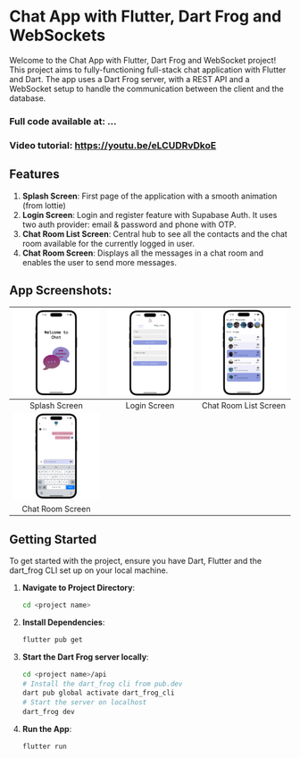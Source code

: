 # Chat App with Flutter, Dart Frog and WebSockets

Welcome to the Chat App with Flutter, Dart Frog and WebSocket project! This project aims to fully-functioning full-stack chat application with Flutter and Dart. The app uses a Dart Frog server, with a REST API and a WebSocket setup to handle the communication between the client and the database. 

### Full code available at: ...
### Video tutorial: https://youtu.be/eLCUDRvDkoE

## Features

1. **Splash Screen**: First page of the application with a smooth animation (from lottie)
2. **Login Screen**: Login and register feature with Supabase Auth. It uses two auth provider: email & password and phone with OTP.
3. **Chat Room List Screen**: Central hub to see all the contacts and the chat room available for the currently logged in user.
4. **Chat Room Screen**: Displays all the messages in a chat room and enables the user to send more messages. 


## App Screenshots: 
|![Intro](screenshots/chat_splash.png) | ![Login](screenshots/chat_login.png) | ![Chat Room Listing](screenshots/chat_chat_room_list.png) |
|:---:|:---:|:---:|
| Splash Screen  | Login Screen | Chat Room List Screen |
| ![Chat Room](screenshots/chat_chat_room.png) |  |  |
| Chat Room Screen | | |


## Getting Started

To get started with the project, ensure you have Dart, Flutter and the dart_frog CLI set up on your local machine.

1. **Navigate to Project Directory**:
    ```bash
    cd <project name>
    ```

2. **Install Dependencies**:
    ```bash
    flutter pub get
    ```

3. **Start the Dart Frog server locally**:
    ```bash
    cd <project name>/api
    # Install the dart_frog cli from pub.dev
    dart pub global activate dart_frog_cli
    # Start the server on localhost
    dart_frog dev
    ```

4. **Run the App**:
    ```bash
    flutter run
    ```


